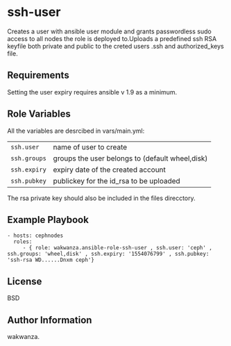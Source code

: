 ssh-user
=========

Creates a user with ansible user module and grants passwordless sudo access to all nodes the role is deployed to.Uploads a predefined ssh RSA keyfile both private and public to the creted users .ssh and authorized_keys file.

Requirements
------------

Setting the user expiry requires ansible v 1.9 as a minimum.

Role Variables
--------------

All the variables are desrcibed in vars/main.yml:

|                 |                                                    |
| ----------------|--------------------------------------------------|
| `ssh.user`      | name of user to create                             |
| `ssh.groups`    | groups the user belongs to (default wheel,disk)    |
| `ssh.expiry`    | expiry date of the created account                      |
| `ssh.pubkey`    | publickey for the id_rsa to be uploaded            |


The rsa private key should also be included in the  files direcctory.


Example Playbook
----------------

    - hosts: cephnodes
      roles:
         - { role: wakwanza.ansible-role-ssh-user , ssh.user: 'ceph' , ssh.groups: 'wheel,disk' , ssh.expiry: '1554076799' , ssh.pubkey: 'ssh-rsa WD......Dnxm ceph'}

License
-------

BSD

Author Information
------------------

wakwanza.
